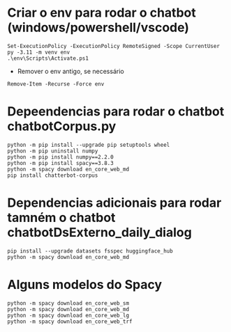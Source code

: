 # Criar o env para rodar o chatbot  (windows/powershell/vscode)
```
Set-ExecutionPolicy -ExecutionPolicy RemoteSigned -Scope CurrentUser
py -3.11 -m venv env
.\env\Scripts\Activate.ps1
```

- Remover o env antigo, se necessário
```
Remove-Item -Recurse -Force env
```

# Depeendencias para rodar o chatbot chatbotCorpus.py
```
python -m pip install --upgrade pip setuptools wheel
python -m pip uninstall numpy
python -m pip install numpy==2.2.0
python -m pip install spacy==3.8.3
python -m spacy download en_core_web_md
pip install chatterbot-corpus
```

# Dependencias adicionais para rodar tamném o chatbot chatbotDsExterno_daily_dialog
```
pip install --upgrade datasets fsspec huggingface_hub
python -m spacy download en_core_web_md
```

# Alguns modelos do Spacy
```
python -m spacy download en_core_web_sm
python -m spacy download en_core_web_md
python -m spacy download en_core_web_lg
python -m spacy download en_core_web_trf
```

